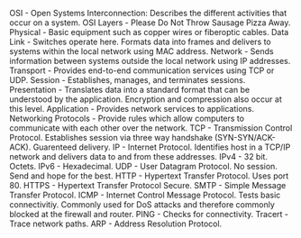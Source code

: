 OSI - Open Systems Interconnection: Describes the different activities that occur on a system.
  OSI Layers - Please Do Not Throw Sausage Pizza Away.
    Physical - Basic equipment such as copper wires or fiberoptic cables.
    Data Link - Switches operate here. Formats data into frames and delivers to systems within the local network using MAC address.
    Network - Sends information between systems outside the local network using IP addresses.
    Transport - Provides end-to-end communication services using TCP or UDP.
    Session - Establishes, manages, and terminates sessions.
    Presentation - Translates data into a standard format that can be understood by the application. Encryption and compression also occur at        this level.
  Application - Provides network services to applications.
Networking Protocols - Provide rules which allow computers to communicate with each other over the network.
  TCP - Transmission Control Protocol. Establishes session via three way handshake (SYN-SYN/ACK-ACK). Guarenteed delivery.
  IP - Internet Protocol. Identifies host in a TCP/IP network and delivers data to and from these addresses.
    IPv4 - 32 bit. Octets.
    IPv6 - Hexadecimal.
  UDP - User Datagram Protocol. No session. Send and hope for the best.
  HTTP - Hypertext Transfer Protocol. Uses port 80.
  HTTPS - Hypertext Transfer Protocol Secure.
  SMTP - Simple Message Transfer Protocol.
  ICMP - Internet Control Message Protocol. Tests basic connectivitiy. Commonly used for DoS attacks and therefore commonly blocked at the         firewall and router.
    PING - Checks for connectivity.
    Tracert - Trace network paths.
  ARP - Address Resolution Protocol. 
  

